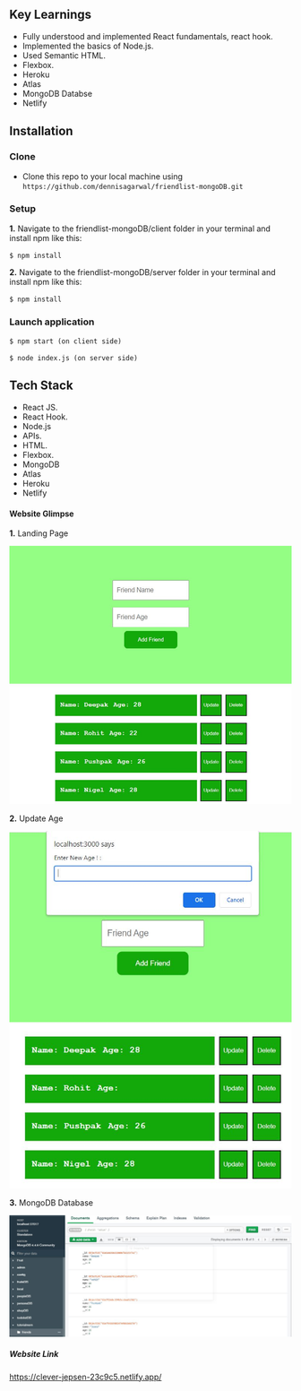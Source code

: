 ## Key Learnings

- Fully understood and implemented React fundamentals, react hook.
- Implemented the basics of Node.js.
- Used Semantic HTML.
- Flexbox.
- Heroku
- Atlas
- MongoDB Databse
- Netlify

## Installation

### Clone

- Clone this repo to your local machine using `https://github.com/dennisagarwal/friendlist-mongoDB.git`

### Setup

**1.** Navigate to the friendlist-mongoDB/client folder in your terminal and install npm like this:

```
$ npm install
```

**2.** Navigate to the friendlist-mongoDB/server folder in your terminal and install npm like this:

```
$ npm install
```

### Launch application

```
$ npm start (on client side)
```

```
$ node index.js (on server side)
```

## Tech Stack

- React JS.
- React Hook.
- Node.js
- APIs.
- HTML.
- Flexbox.
- MongoDB
- Atlas
- Heroku
- Netlify

#### Website Glimpse

**1.** Landing Page

![](client/images/landingPage.JPG)

**2.** Update Age

![](client/images/updatePage.JPG)

**3.** MongoDB Database

![](client/images/mongoDBdatabase.JPG)

##### Website Link

https://clever-jepsen-23c9c5.netlify.app/
